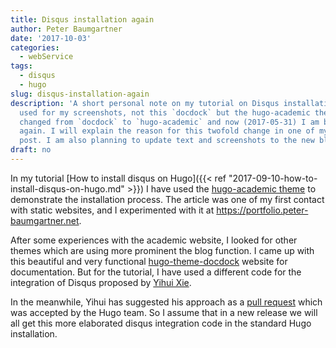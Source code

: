 ```yaml
---
title: Disqus installation again
author: Peter Baumgartner
date: '2017-10-03'
categories:
  - webService
tags:
  - disqus
  - hugo
slug: disqus-installation-again
description: 'A short personal note on my tutorial on Disqus installation: I have
  used for my screenshots, not this `docdock` but the hugo-academic theme. I have
  changed from `docdock` to `hugo-academic` and now (2017-05-31) I am back at `docdock`
  again. I will explain the reason for this twofold change in one of my next blog
  post. I am also planning to update text and screenshots to the new blogdown versions.'
draft: no
---
```


In my tutorial [How to install disqus on Hugo]({{< ref "2017-09-10-how-to-install-disqus-on-hugo.md" >}}) I have used the [hugo-academic theme](https://github.com/gcushen/hugo-academic) to demonstrate the installation process. The article was one of my first contact with static websites, and I experimented with it at https://portfolio.peter-baumgartner.net. 

After some experiences with the academic website, I looked for other themes which are using more prominent the blog function. I came up with this beautiful and very functional [hugo-theme-docdock](https://github.com/vjeantet/hugo-theme-docdock) website for documentation. But for the tutorial, I have used a different code for the integration of Disqus proposed by [Yihui Xie](https://support.rbind.io/2017/04/25/yihui-website/).

In the meanwhile, Yihui has suggested his approach as a [pull request](https://github.com/gohugoio/hugo/pull/3639) which was accepted by the Hugo team. So I assume that in a new release we will all get this more elaborated disqus integration code in the standard Hugo installation.
